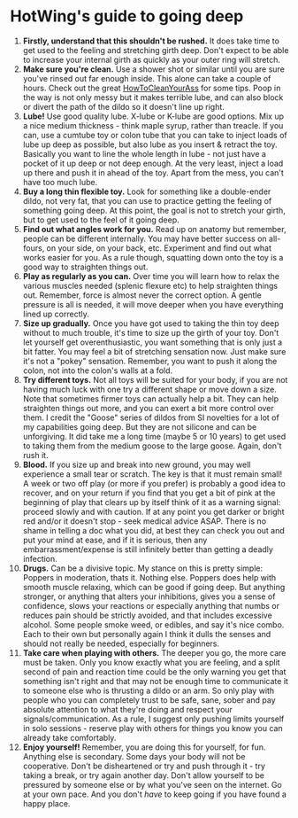# HotWing's guide to going deep

1. **Firstly, understand that this shouldn't be rushed.** It does take time to get used to the feeling and stretching girth deep. Don't expect to be able to increase your internal girth as quickly as your outer ring will stretch.
2. **Make sure you're clean.** Use a shower shot or similar until you are sure you've rinsed out far enough inside. This alone can take a couple of hours. Check out the great [HowToCleanYourAss](https://howtocleanyourass.wordpress.com/) for some tips. Poop in the way is not only messy but it makes terrible lube, and can also block or divert the path of the dildo so it doesn't line up right.
3. **Lube!** Use good quality lube. X-lube or K-lube are good options. Mix up a nice medium thickness - think maple syrup, rather than treacle. If you can, use a cumtube toy or colon tube that you can take to inject loads of lube up deep as possible, but also lube as you insert & retract the toy. Basically you want to line the whole length in lube - not just have a pocket of it up deep or not deep enough. At the very least, inject a load up there and push it in ahead of the toy. Apart from the mess, you can't have too much lube.
4. **Buy a long thin flexible toy.** Look for something like a double-ender dildo, not very fat, that you can use to practice getting the feeling of something going deep. At this point, the goal is not to stretch your girth, but to get used to the feel of it going deep.
5. **Find out what angles work for you.** Read up on anatomy but remember, people can be different internally. You may have better success on all-fours, on your side, on your back, etc. Experiment and find out what works easier for you. As a rule though, squatting down onto the toy is a good way to straighten things out.
6. **Play as regularly as you can.** Over time you will learn how to relax the various muscles needed (splenic flexure etc) to help straighten things out. Remember, force is almost never the correct option. A gentle pressure is all is needed, it will move deeper when you have everything lined up correctly.
7. **Size up gradually.** Once you have got used to taking the thin toy deep without to much trouble, it's time to size up the girth of your toy. Don't let yourself get overenthusiastic, you want something that is only just a bit fatter. You may feel a bit of stretching sensation now. Just make sure it's not a "pokey" sensation. Remember, you want to push it along the colon, not into the colon's walls at a fold.
8. **Try different toys.** Not all toys will be suited for your body, if you are not having much luck with one try a different shape or move down a size. Note that sometimes firmer toys can actually help a bit. They can help straighten things out more, and you can exert a bit more control over them. I credit the "Goose" series of dildos from SI novelties for a lot of my capabilities going deep. But they are not silicone and can be unforgiving. It did take me a long time (maybe 5 or 10 years) to get used to taking them from the medium goose to the large goose. Again, don't rush it.
9. **Blood.** If you size up and break into new ground, you may well experience a small tear or scratch. The key is that it must remain small! A week or two off play (or more if you prefer) is probably a good idea to recover, and on your return if you find that you get a bit of pink at the beginning of play that clears up by itself think of it as a warning signal: proceed slowly and with caution. If at any point you get darker or bright red and/or it doesn't stop - seek medical advice ASAP. There is no shame in telling a doc what you did, at best they can check you out and put your mind at ease, and if it is serious, then any embarrassment/expense is still infinitely better than getting a deadly infection.
10. **Drugs.** Can be a divisive topic. My stance on this is pretty simple: Poppers in moderation, thats it. Nothing else. Poppers does help with smooth muscle relaxing, which can be good if going deep. But anything stronger, or anything that alters your inhibitions, gives you a sense of confidence, slows your reactions or especially anything that numbs or reduces pain should be strictly avoided, and that includes excessive alcohol. Some people smoke weed, or edibles, and say it's nice combo. Each to their own but personally again I think it dulls the senses and should not really be needed, especially for beginners.
11. **Take care when playing with others.** The deeper you go, the more care must be taken. Only you know exactly what you are feeling, and a split second of pain and reaction time could be the only warning you get that something isn't right and that may not be enough time to communicate it to someone else who is thrusting a dildo or an arm. So only play with people who you can completely trust to be safe, sane, sober and pay absolute attention to what they're doing and respect your signals/communication. As a rule, I suggest only pushing limits yourself in solo sessions - reserve play with others for things you know you can already take comfortably.
12. **Enjoy yourself!** Remember, you are doing this for yourself, for fun. Anything else is secondary. Some days your body will not be cooperative. Don't be disheartened or try and push through it - try taking a break, or try again another day. Don't allow yourself to be pressured by someone else or by what you've seen on the internet. Go at your own pace. And you don't _have_ to keep going if you have found a happy place.
